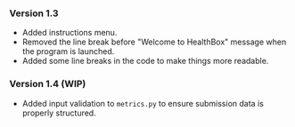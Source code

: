 ### Version 1.3

- Added instructions menu.
- Removed the line break before "Welcome to HealthBox" message when the program is launched.
- Added some line breaks in the code to make things more readable.


### Version 1.4 (WIP)

- Added input validation to `metrics.py` to ensure submission data is properly structured.
